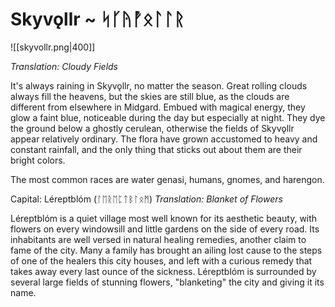 # Skyvǫllr ~ ᛋᚴᚤᚡᛟᛚᛚᚱ
![[skyvollr.png|400]]

*Translation: Cloudy Fields*

It's always raining in Skyvǫllr, no matter the season. Great rolling clouds always fill the heavens, but the skies are still blue, as the clouds are different from elsewhere in Midgard. Embued with magical energy, they glow a faint blue, noticeable during the day but especially at night. They dye the ground below a ghostly cerulean, otherwise the fields of Skyvǫllr appear relatively ordinary. The flora have grown accustomed to heavy and constant rainfall, and the only thing that sticks out about them are their bright colors. 

The most common races are water genasi, humans, gnomes, and harengon.

Capital: Léreptblóm (ᛚᛖᚱᛖᛈᛏᛒᛚᛟᛗ)
*Translation: Blanket of Flowers*

Léreptblóm is a quiet village most well known for its aesthetic beauty, with flowers on every windowsill and little gardens on the side of every road. Its inhabitants are well versed in natural healing remedies, another claim to fame of the city. Many a family has brought an ailing lost cause to the steps of one of the healers this city houses, and left with a curious remedy that takes away every last ounce of the sickness. Léreptblóm is surrounded by several large fields of stunning flowers, "blanketing" the city and giving it its name.
